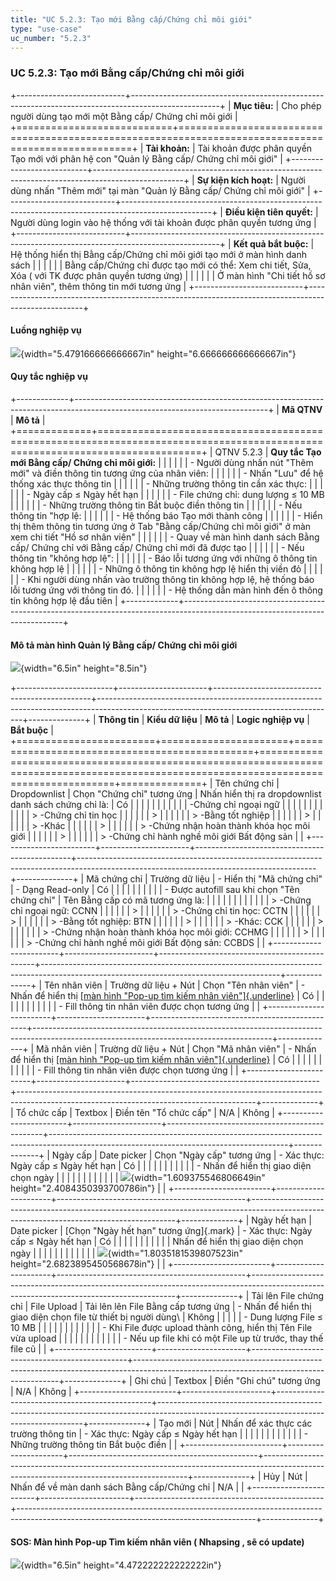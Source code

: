 ```yaml
---
title: "UC 5.2.3: Tạo mới Bằng cấp/Chứng chỉ môi giới"
type: "use-case"
uc_number: "5.2.3"
---
```


### UC 5.2.3: Tạo mới Bằng cấp/Chứng chỉ môi giới

+---------------------------+----------------------------------------------------------------------------------------------------+
| **Mục tiêu:**             | Cho phép người dùng tạo mới một Bằng cấp/ Chứng chỉ môi giới                                       |
+===========================+====================================================================================================+
| **Tài khoản:**            | Tài khoản được phân quyền Tạo mới với phân hệ con "Quản lý Bằng cấp/ Chứng chỉ môi giới"           |
+---------------------------+----------------------------------------------------------------------------------------------------+
| **Sự kiện kích hoạt:**    | Người dùng nhấn "Thêm mới" tại màn "Quản lý Bằng cấp/ Chứng chỉ môi giới"                          |
+---------------------------+----------------------------------------------------------------------------------------------------+
| **Điều kiện tiên quyết:** | Người dùng login vào hệ thống với tài khoản được phân quyền tương ứng                              |
+---------------------------+----------------------------------------------------------------------------------------------------+
| **Kết quả bắt buộc:**     | Hệ thống hiển thị Bằng cấp/Chứng chỉ môi giới tạo mới ở màn hình danh sách                         |
|                           |                                                                                                    |
|                           | Bằng cấp/Chứng chỉ được tạo mới có thể: Xem chi tiết, Sửa, Xóa ( với TK được phân quyền tương ứng) |
|                           |                                                                                                    |
|                           | Ở màn hình "Chi tiết hồ sơ nhân viên", thêm thông tin mới tương ứng                                |
+---------------------------+----------------------------------------------------------------------------------------------------+

#### Luồng nghiệp vụ

![](media/image29.png){width="5.479166666666667in" height="6.666666666666667in"}

#### Quy tắc nghiệp vụ

+-------------+------------------------------------------------------------------------------------------------------------------------------+
| **Mã QTNV** | **Mô tả**                                                                                                                    |
+=============+==============================================================================================================================+
| QTNV 5.2.3  | **Quy tắc Tạo mới Bằng cấp/ Chứng chỉ môi giới:**                                                                            |
|             |                                                                                                                              |
|             | -   Người dùng nhấn nút "Thêm mới" và điền thông tin tương ứng của nhân viên:                                                |
|             |                                                                                                                              |
|             |     -   Nhấn "Lưu" để hệ thống xác thực thông tin                                                                            |
|             |                                                                                                                              |
|             |         -   Những trường thông tin cần xác thực:                                                                             |
|             |                                                                                                                              |
|             |             -   Ngày cấp ≤ Ngày hết hạn                                                                                      |
|             |                                                                                                                              |
|             |             -   File chứng chỉ: dung lượng ≤ 10 MB                                                                           |
|             |                                                                                                                              |
|             |             -   Những trường thông tin Bắt buộc điền thông tin                                                               |
|             |                                                                                                                              |
|             |         -   Nếu thông tin "hợp lệ:                                                                                           |
|             |                                                                                                                              |
|             |             -   Hệ thống báo Tạo mới thành công                                                                              |
|             |                                                                                                                              |
|             |             -   Hiển thị thêm thông tin tương ứng ở Tab "Bằng cấp/Chứng chỉ môi giới" ở màn xem chi tiết "Hồ sơ nhân viên"   |
|             |                                                                                                                              |
|             |             -   Quay về màn hình danh sách Bằng cấp/ Chứng chỉ với Bằng cấp/ Chứng chỉ mới đã được tạo                       |
|             |                                                                                                                              |
|             |         -   Nếu thông tin "không hợp lệ":                                                                                    |
|             |                                                                                                                              |
|             |             -   Báo lỗi tương ứng với những ô thông tin không hợp lệ                                                         |
|             |                                                                                                                              |
|             |                 -   Những ô thông tin không hợp lệ hiển thị viền đỏ                                                          |
|             |                                                                                                                              |
|             |                 -   Khi người dùng nhấn vào trường thông tin không hợp lệ, hệ thống báo lỗi tương ứng với thông tin đó.      |
|             |                                                                                                                              |
|             |             -   Hệ thống dẫn màn hình đến ô thông tin không hợp lệ đầu tiên                                                  |
+-------------+------------------------------------------------------------------------------------------------------------------------------+

#### Mô tả màn hình Quản lý Bằng cấp/ Chứng chỉ môi giới

![](media/image19.png){width="6.5in" height="8.5in"}

+------------------------+----------------------+-----------------------------------------------+-----------------------------------------------------------------------------------------------------------------------------------------+--------------+
| **Thông tin**          | **Kiểu dữ liệu**     | **Mô tả**                                     | **Logic nghiệp vụ**                                                                                                                     | **Bắt buộc** |
+========================+======================+===============================================+=========================================================================================================================================+==============+
| Tên chứng chỉ          | Dropdownlist         | Chọn "Chứng chỉ" tương ứng                    | Nhấn hiển thị ra dropdownlist danh sách chứng chỉ là:                                                                                   | Có           |
|                        |                      |                                               |                                                                                                                                         |              |
|                        |                      |                                               | -Chứng chỉ ngoại ngữ                                                                                                                    |              |
|                        |                      |                                               |                                                                                                                                         |              |
|                        |                      |                                               | > -Chứng chỉ tin học                                                                                                                    |              |
|                        |                      |                                               | >                                                                                                                                       |              |
|                        |                      |                                               | > -Bằng tốt nghiệp                                                                                                                      |              |
|                        |                      |                                               | >                                                                                                                                       |              |
|                        |                      |                                               | > -Khác                                                                                                                                 |              |
|                        |                      |                                               | >                                                                                                                                       |              |
|                        |                      |                                               | > -Chứng nhận hoàn thành khóa học môi giới                                                                                              |              |
|                        |                      |                                               | >                                                                                                                                       |              |
|                        |                      |                                               | > -Chứng chỉ hành nghề môi giới Bất động sản                                                                                            |              |
+------------------------+----------------------+-----------------------------------------------+-----------------------------------------------------------------------------------------------------------------------------------------+--------------+
| Mã chứng chỉ           | Trường dữ liệu       | \- Hiển thị "Mã chứng chỉ"                    | \- Dạng Read-only                                                                                                                       | Có           |
|                        |                      |                                               |                                                                                                                                         |              |
|                        |                      | \- Được autofill sau khi chọn "Tên chứng chỉ" | Tên Bằng cấp có mã tương ứng là:                                                                                                        |              |
|                        |                      |                                               |                                                                                                                                         |              |
|                        |                      |                                               | > -Chứng chỉ ngoại ngữ: CCNN                                                                                                            |              |
|                        |                      |                                               | >                                                                                                                                       |              |
|                        |                      |                                               | > -Chứng chỉ tin học: CCTN                                                                                                              |              |
|                        |                      |                                               | >                                                                                                                                       |              |
|                        |                      |                                               | > -Bằng tốt nghiệp: BTN                                                                                                                 |              |
|                        |                      |                                               | >                                                                                                                                       |              |
|                        |                      |                                               | > -Khác: CCK                                                                                                                            |              |
|                        |                      |                                               | >                                                                                                                                       |              |
|                        |                      |                                               | > -Chứng nhận hoàn thành khóa học môi giới: CCHMG                                                                                       |              |
|                        |                      |                                               | >                                                                                                                                       |              |
|                        |                      |                                               | > -Chứng chỉ hành nghề môi giới Bất động sản: CCBDS                                                                                     |              |
+------------------------+----------------------+-----------------------------------------------+-----------------------------------------------------------------------------------------------------------------------------------------+--------------+
| Tên nhân viên          | Trường dữ liệu + Nút | Chọn "Tên nhân viên"                          | \- Nhấn để hiển thị [[màn hình "Pop-up tìm kiếm nhân viên"]{.underline}](#sos-màn-hình-pop-up-tìm-kiếm-nhân-viên-nhapsing-sẽ-có-update) | Có           |
|                        |                      |                                               |                                                                                                                                         |              |
|                        |                      |                                               | \- Fill thông tin nhân viên được chọn tương ứng                                                                                         |              |
+------------------------+----------------------+-----------------------------------------------+-----------------------------------------------------------------------------------------------------------------------------------------+--------------+
| Mã nhân viên           | Trường dữ liệu + Nút | Chọn "Mã nhân viên"                           | \- Nhấn để hiển thị [[màn hình "Pop-up tìm kiếm nhân viên"]{.underline}](#sos-màn-hình-pop-up-tìm-kiếm-nhân-viên-nhapsing-sẽ-có-update) | Có           |
|                        |                      |                                               |                                                                                                                                         |              |
|                        |                      |                                               | \- Fill thông tin nhân viên được chọn tương ứng                                                                                         |              |
+------------------------+----------------------+-----------------------------------------------+-----------------------------------------------------------------------------------------------------------------------------------------+--------------+
| Tổ chức cấp            | Textbox              | Điền tên "Tổ chức cấp"                        | N/A                                                                                                                                     | Không        |
+------------------------+----------------------+-----------------------------------------------+-----------------------------------------------------------------------------------------------------------------------------------------+--------------+
| Ngày cấp               | Date picker          | Chọn "Ngày cấp" tương ứng                     | \- Xác thực: Ngày cấp ≤ Ngày hết hạn                                                                                                    | Có           |
|                        |                      |                                               |                                                                                                                                         |              |
|                        |                      |                                               | \- Nhấn để hiển thị giao diện chọn ngày                                                                                                 |              |
|                        |                      |                                               |                                                                                                                                         |              |
|                        |                      |                                               | ![](media/image27.png){width="1.609375546806649in" height="2.4084350393700786in"}                                                       |              |
+------------------------+----------------------+-----------------------------------------------+-----------------------------------------------------------------------------------------------------------------------------------------+--------------+
| Ngày hết hạn           | Date picker          | [Chọn "Ngày hết hạn" tương ứng]{.mark}        | \- Xác thực: Ngày cấp ≤ Ngày hết hạn                                                                                                    | Có           |
|                        |                      |                                               |                                                                                                                                         |              |
|                        |                      |                                               | Nhấn để hiển thị giao diện chọn ngày                                                                                                    |              |
|                        |                      |                                               |                                                                                                                                         |              |
|                        |                      |                                               | ![](media/image23.png){width="1.8035181539807523in" height="2.6823895450568678in"}                                                      |              |
+------------------------+----------------------+-----------------------------------------------+-----------------------------------------------------------------------------------------------------------------------------------------+--------------+
| Tải lên File chứng chỉ | File Upload          | Tải lên lên File Bằng cấp tương ứng           | \- Nhấn để hiển thị giao diện chọn file từ thiết bị người dùng\                                                                         | Không        |
|                        |                      |                                               | - Dung lượng File ≤ 10 MB                                                                                                               |              |
|                        |                      |                                               |                                                                                                                                         |              |
|                        |                      |                                               | \- Khi File được upload thành công, hiển thị Tên File vừa upload                                                                        |              |
|                        |                      |                                               |                                                                                                                                         |              |
|                        |                      |                                               | \- Nếu up file khi có một File up từ trước, thay thế file cũ                                                                            |              |
+------------------------+----------------------+-----------------------------------------------+-----------------------------------------------------------------------------------------------------------------------------------------+--------------+
| Ghi chú                | Textbox              | Điền "Ghi chú" tương ứng                      | N/A                                                                                                                                     | Không        |
+------------------------+----------------------+-----------------------------------------------+-----------------------------------------------------------------------------------------------------------------------------------------+--------------+
| Tạo mới                | Nút                  | Nhấn để xác thực các trường thông tin         | \- Xác thực: Ngày cấp ≤ Ngày hết hạn                                                                                                    |              |
|                        |                      |                                               |                                                                                                                                         |              |
|                        |                      |                                               | \- Những trường thông tin Bắt buộc điền                                                                                                 |              |
+------------------------+----------------------+-----------------------------------------------+-----------------------------------------------------------------------------------------------------------------------------------------+--------------+
| Hủy                    | Nút                  | Nhấn để về màn danh sách Bằng cấp/Chứng chỉ   | N/A                                                                                                                                     |              |
+------------------------+----------------------+-----------------------------------------------+-----------------------------------------------------------------------------------------------------------------------------------------+--------------+

#### SOS: Màn hình Pop-up Tìm kiếm nhân viên ( Nhapsing , sẽ có update)

![](media/image17.png){width="6.5in" height="4.472222222222222in"}
